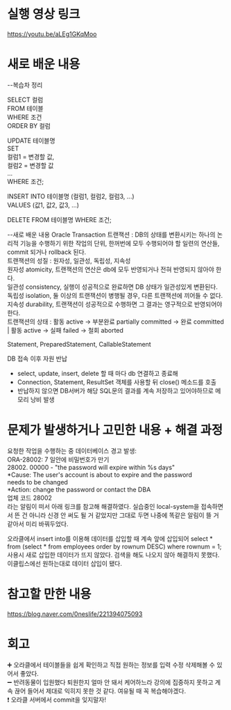 # 실행 영상 링크
https://youtu.be/aLEg1GKqMoo

# 새로 배운 내용

--복습차 정리

SELECT 컬럼  
FROM 테이블  
WHERE 조건  
ORDER BY 컬럼  

UPDATE 테이블명  
SET  
컬럼1 = 변경할 값,  
컬럼2 = 변경할 값  
...  
WHERE 조건;

INSERT INTO 테이블명 (컬럼1, 컬럼2, 컬럼3, ...)  
VALUES (값1, 값2, 값3, ...)

DELETE FROM 테이블명
WHERE 조건;

--새로 배운 내용
Oracle Transaction
트랜잭션 : DB의 상태를 변환시키는 하나의 논리적 기능을 수행하기 위한 작업의 단위, 한꺼번에 모두 수행되어야 할 일련의 연산들, commit 되거나 rollback 된다.  
트랜잭션의 성질 : 원자성, 일관성, 독립성, 지속성  
원자성 atomicity, 트랜잭션의 연산은 db에 모두 반영되거나 전혀 반영되지 않아야 한다.  
일관성 consistency, 실행이 성공적으로 완료하면 DB 상태가 일관성있게 변환된다.  
독립성 isolation, 둘 이상의 트랜잭션이 병행될 경우, 다른 트랜잭션에 끼어들 수 없다.  
지속성 durability, 트랜잭션이 성공적으로 수행하면 그 결과는 영구적으로 반영되어야 한다.  
트랜잭션의 상태 : 활동 active -> 부분완료 partially committed -> 완료 committed | 활동 active -> 실패 failed -> 철회 aborted

Statement, PreparedStatement, CallableStatement

DB 접속 이후 자원 반납
- select, update, insert, delete 할 때 마다 db 연결하고 종료해
- Connection, Statement, ResultSet 객체를 사용할 뒤 close() 메소드를 호출
- 반납하지 않으면 DB서버가 해당 SQL문의 결과를 계속 저장하고 있어야하므로 메모리 낭비 발생

# 문제가 발생하거나 고민한 내용 + 해결 과정

요청한 작업을 수행하는 중 데이터베이스 경고 발생:  
ORA-28002: 7 일안에 비밀번호가 만기  
28002. 00000 -  "the password will expire within %s days"  
*Cause:    The user's account is about to expire and the password  
           needs to be changed  
*Action:   change the password or contact the DBA  
업체 코드 28002  
라는 알림이 떠서 아래 링크를 참고해 해결하였다. 실습중인 local-system을 접속하면서 뜬 건 아니라 신경 안 써도 될 거 같았지만 그대로 두면 나중에 똑같은 알림이 뜰 거 같아서 미리 바꿔두었다.

오라클에서 insert into를 이용해 데이터를 삽입할 때 계속 앞에 삽입되어 select * from (select * from employees order by rownum DESC) where rownum = 1; 사용시 새로 삽입한 데이터가 뜨지 않았다. 검색을 해도 나오지 않아 해결하지 못했다. 이클립스에선 원하는대로 데이터 삽입이 됐다. 

# 참고할 만한 내용
https://blog.naver.com/0neslife/221394075093


# 회고
:heavy_plus_sign: 오라클에서 테이블들을 쉽게 확인하고 직접 원하는 정보를 입력 수정 삭제해볼 수 있어서 좋았다.  
:heavy_minus_sign: 반려동물이 입원했다 퇴원한지 얼마 안 돼서 케어하느라 강의에 집중하지 못하고 계속 끊어 들어서 제대로 익히지 못한 것 같다. 여유될 때 꼭 복습해야겠다.  
:exclamation: 오라클 서버에서 commit을 잊지말자!
